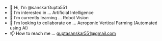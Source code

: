 - 👋 Hi, I’m @sanskarGupta551
- 👀 I’m interested in ... Artificial Intelligence 
- 🌱 I’m currently learning ... Robot Vision
- 💞️ I’m looking to collaborate on ... Aeroponic Vertical Farming (Automated using AI)
- 📫 How to reach me ... guptasanskar551@gmail.com

<!---
sanskarGupta551/sanskarGupta551 is a ✨ special ✨ repository because its `README.md` (this file) appears on your GitHub profile.
You can click the Preview link to take a look at your changes.
--->
